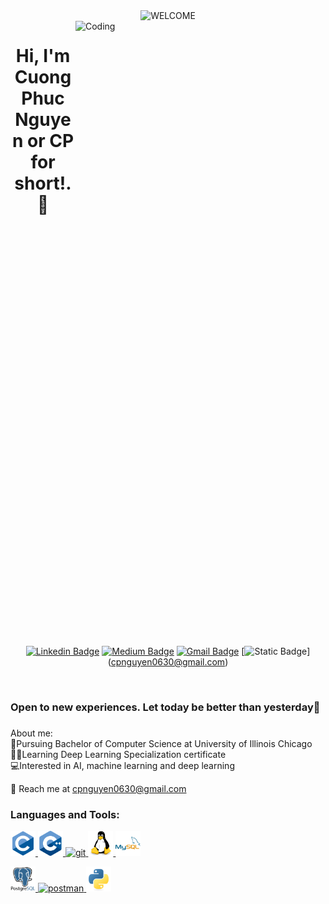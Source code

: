 <div align="center">
  <img src="https://media2.giphy.com/media/v1.Y2lkPTc5MGI3NjExeXBkYnh4aHY5a2Nkb2JkYWc5MjJvbTAxNHlmcTgxeTJzOHZvbndpYSZlcD12MV9pbnRlcm5hbF9naWZfYnlfaWQmY3Q9Zw/xUPGGDNsLvqsBOhuU0/giphy.gif" alt="WELCOME" width="600" height="300" >
</div>

<img align="right" alt="Coding" width="400" height="1000" src="https://wallpapercave.com/wp/wp12547760.jpg">
<h1 align="center">
  Hi, I'm Cuong Phuc Nguyen or CP for short!.👋
</h1>
<div align="center">
  
[![Linkedin Badge](https://img.shields.io/badge/-cpnguyen-blue%20?style=flat-square&logo=Linkedin&logoColor=white&labelColor=blue&color=blue&link=https%3A%2F%2Fwww.linkedin.com%2Fin%2Fcpnguyen05%2F)](https://www.linkedin.com/in/cpnguyen05/)
[![Medium Badge](https://img.shields.io/badge/-@syrashid-03a57a?style=flat-square&label&logo=Medium&link=https://medium.com/@syrashid/)](https://syrashid.medium.com)
[![Gmail Badge](https://img.shields.io/badge/-cpnguyen-red?style=flat-square&logo=Gmail&logoColor=white&labelColor=b30000&color=b30000&link=https%3A%2F%2Fwww.linkedin.com%2Fin%2Fcpnguyen05%2F)](cpnguyen0630@gmail.com)
[![Static Badge](https://img.shields.io/badge/-cpnguyen-blue?style=flat-square&logo=Facebook&logoColor=white&labelColor=blue&color=blue&link=cpnguyen0630%40gmail.com)]
(cpnguyen0630@gmail.com)</div>
<br>

### Open to new experiences. Let today be better than yesterday💪 <br />
### 
About me: <br />
🏫Pursuing Bachelor of Computer Science at University of Illinois Chicago <br />
🧑‍💻Learning Deep Learning Specialization certificate <br />
💻Interested in AI, machine learning and deep learning <br />

📨 Reach me at cpnguyen0630@gmail.com<br />

### Languages and Tools: <br />
<p align="left">  
  <a href="https://www.cprogramming.com/" target="_blank" rel="noreferrer"> <img src="https://raw.githubusercontent.com/devicons/devicon/master/icons/c/c-original.svg" alt="c" width="40" height="40"/> </a> 
  <a href="https://www.w3schools.com/cpp/" target="_blank" rel="noreferrer"> <img src="https://raw.githubusercontent.com/devicons/devicon/master/icons/cplusplus/cplusplus-original.svg" alt="cplusplus" width="40" height="40"/> </a> 
  <a href="https://git-scm.com/" target="_blank" rel="noreferrer"> <img src="https://www.vectorlogo.zone/logos/git-scm/git-scm-icon.svg" alt="git" width="40" height="40"/> </a> 
  <a href="https://www.linux.org/" target="_blank" rel="noreferrer"> <img src="https://raw.githubusercontent.com/devicons/devicon/master/icons/linux/linux-original.svg" alt="linux" width="40" height="40"/> </a> 
  <a href="https://www.mysql.com/" target="_blank" rel="noreferrer"> <img src="https://raw.githubusercontent.com/devicons/devicon/master/icons/mysql/mysql-original-wordmark.svg" alt="mysql" width="40" height="40"/> </a> 
 
  <a href="https://www.postgresql.org" target="_blank" rel="noreferrer"> <img src="https://raw.githubusercontent.com/devicons/devicon/master/icons/postgresql/postgresql-original-wordmark.svg" alt="postgresql" width="40" height="40"/> </a> 
  <a href="https://postman.com" target="_blank" rel="noreferrer"> <img src="https://www.vectorlogo.zone/logos/getpostman/getpostman-icon.svg" alt="postman" width="40" height="40"/> </a> 
  <a href="https://www.python.org" target="_blank" rel="noreferrer"> <img src="https://raw.githubusercontent.com/devicons/devicon/master/icons/python/python-original.svg" alt="python" width="40" height="40"/> </a> 
</p>
